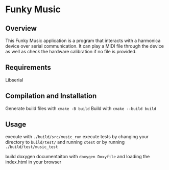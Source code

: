 # Funky Music

## Overview
This Funky Music application is a program that interacts with a harmonica device over serial communication. It can play a MIDI file through the device as well as check the hardware calibration if no file is provided.

## Requirements
Libserial

## Compilation and Installation
Generate build files with `cmake -B build`
Build with `cmake --build build`

## Usage
execute with `./build/src/music_run`
execute tests by changing your directory to `build/test/` and running `ctest` or by running `./build/test/music_test`

build doxygen documentaiton with `doxygen Doxyfile` and loading the index.html in your browser
